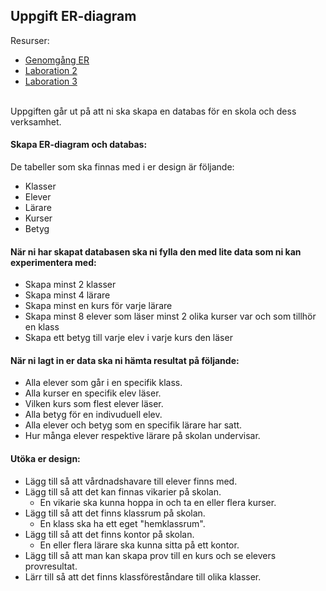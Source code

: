## Uppgift ER-diagram

Resurser: 
* [Genomgång ER](https://github.com/NTIGBG/TE17P-WESWEB01/blob/master/w04/ER-diagram.pdf)
* [Laboration 2](https://github.com/NTIGBG/TE17P-WESWEB01/tree/master/v37/laboration2)
* [Laboration 3](https://github.com/NTI-Kronhus/TE17P-WESWEB01/tree/master/v38/laboration3)
<br>
Uppgiften går ut på att ni ska skapa en databas för en skola och dess verksamhet.

#### Skapa ER-diagram och databas:

De tabeller som ska finnas med i er design är följande:
* Klasser
* Elever
* Lärare
* Kurser
* Betyg

#### När ni har skapat databasen ska ni fylla den med lite data som ni kan experimentera med:

* Skapa minst 2 klasser
* Skapa minst 4 lärare
* Skapa minst en kurs för varje lärare
* Skapa minst 8 elever som läser minst 2 olika kurser var och som tillhör en klass
* Skapa ett betyg till varje elev i varje kurs den läser

#### När ni lagt in er data ska ni hämta resultat på följande:
* Alla elever som går i en specifik klass.
* Alla kurser en specifik elev läser.
* Vilken kurs som flest elever läser.
* Alla betyg för en indivuduell elev.
* Alla elever och betyg som en specifik lärare har satt.
* Hur många elever respektive lärare på skolan undervisar.

#### Utöka er design:
* Lägg till så att vårdnadshavare till elever finns med.
* Lägg till så att det kan finnas vikarier på skolan.
  * En vikarie ska kunna hoppa in och ta en eller flera kurser.
* Lägg till så att det finns klassrum på skolan.
  * En klass ska ha ett eget "hemklassrum".
* Lägg till så att det finns kontor på skolan.
  * En eller flera lärare ska kunna sitta på ett kontor.
* Lägg till så att man kan skapa prov till en kurs och se elevers provresultat.
* Lärr till så att det finns klassföreståndare till olika klasser.



